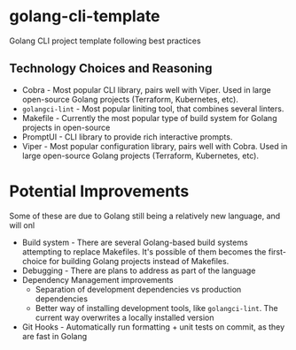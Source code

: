 # golang-cli-template
Golang CLI project template following best practices

## Technology Choices and Reasoning
- Cobra - Most popular CLI library, pairs well with Viper. Used in large open-source Golang projects (Terraform, Kubernetes, etc).
- `golangci-lint` - Most popular liniting tool, that combines several linters.
- Makefile - Currently the most popular type of build system for Golang projects in open-source
- PromptUI - CLI library to provide rich interactive prompts.
- Viper - Most popular configuration library, pairs well with Cobra. Used in large open-source Golang projects (Terraform, Kubernetes, etc).

# Potential Improvements
Some of these are due to Golang still being a relatively new language, and will onl

- Build system - There are several Golang-based build systems attempting to replace Makefiles. It's possible of them becomes the first-choice for building Golang projects instead of Makefiles.
- Debugging - There are plans to address as part of the language
- Dependency Management improvements
    - Separation of development dependencies vs production dependencies
    - Better way of installing development tools, like `golangci-lint`. The current way overwrites a locally installed version
- Git Hooks - Automatically run formatting + unit tests on commit, as they are fast in Golang
